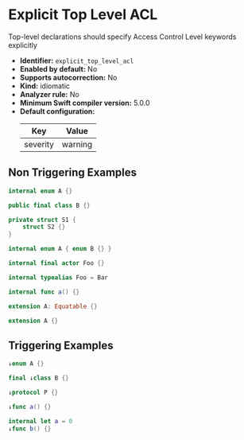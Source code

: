 # Explicit Top Level ACL

Top-level declarations should specify Access Control Level keywords explicitly

* **Identifier:** `explicit_top_level_acl`
* **Enabled by default:** No
* **Supports autocorrection:** No
* **Kind:** idiomatic
* **Analyzer rule:** No
* **Minimum Swift compiler version:** 5.0.0
* **Default configuration:**
  <table>
  <thead>
  <tr><th>Key</th><th>Value</th></tr>
  </thead>
  <tbody>
  <tr>
  <td>
  severity
  </td>
  <td>
  warning
  </td>
  </tr>
  </tbody>
  </table>

## Non Triggering Examples

```swift
internal enum A {}
```

```swift
public final class B {}
```

```swift
private struct S1 {
    struct S2 {}
}
```

```swift
internal enum A { enum B {} }
```

```swift
internal final actor Foo {}
```

```swift
internal typealias Foo = Bar
```

```swift
internal func a() {}
```

```swift
extension A: Equatable {}
```

```swift
extension A {}
```

## Triggering Examples

```swift
↓enum A {}
```

```swift
final ↓class B {}
```

```swift
↓protocol P {}
```

```swift
↓func a() {}
```

```swift
internal let a = 0
↓func b() {}
```